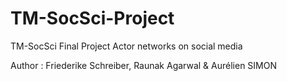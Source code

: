 # TM-SocSci-Project

TM-SocSci Final Project
Actor networks on social media



Author : 
Friederike Schreiber, Raunak Agarwal & Aurélien SIMON
